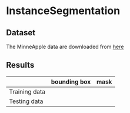 # InstanceSegmentation

## Dataset
The MinneApple data are downloaded from [here](https://rsn.umn.edu/projects/orchard-monitoring/minneapple#datadownload)

## Results
|               | bounding box |   mask   |
|---------------|--------------|-----|
|Training data  |
|Testing data   |
